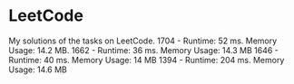 # LeetCode
My solutions of the tasks on LeetCode.
1704 - Runtime: 52 ms.
       Memory Usage: 14.2 MB.
1662 - Runtime: 36 ms.
       Memory Usage: 14.3 MB
1646 - Runtime: 40 ms.
       Memory Usage: 14 MB
1394 - Runtime: 204 ms.
       Memory Usage: 14.6 MB
